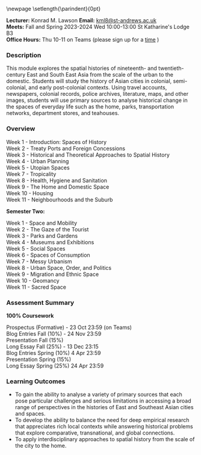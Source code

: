 \newpage
\setlength{\parindent}{0pt}

**Lecturer:** Konrad M. Lawson **Email:** kml8@st-andrews.ac.uk   
**Meets:** Fall and Spring 2023-2024 Wed 10:00-13:00 St Katharine's Lodge B3  
**Office Hours:** Thu 10-11 on Teams (please sign up for a [time](https://goo.gl/Rh19wj) )

### Description	

This module explores the spatial histories of nineteenth- and twentieth-century East and South East Asia from the scale of the urban to the domestic. Students will study the history of Asian cities in colonial, semi-colonial, and early post-colonial contexts. Using travel accounts, newspapers, colonial records, police archives, literature, maps, and other images, students will use primary sources to analyse historical change in the spaces of everyday life such as the home, parks, transportation networks, department stores, and teahouses. 

### Overview

Week 1 - Introduction: Spaces of History  
Week 2 - Treaty Ports and Foreign Concessions  
Week 3 - Historical and Theoretical Approaches to Spatial History  
Week 4 - Urban Planning  
Week 5 - Utopian Spaces  
Week 7 - Tropicality  
Week 8 - Health, Hygiene and Sanitation  
Week 9 - The Home and Domestic Space  
Week 10 - Housing  
Week 11 - Neighbourhoods and the Suburb  

**Semester Two:**

Week 1 - Space and Mobility  
Week 2 - The Gaze of the Tourist  
Week 3 - Parks and Gardens  
Week 4 - Museums and Exhibitions  
Week 5 - Social Spaces  
Week 6 - Spaces of Consumption  
Week 7 - Messy Urbanism  
Week 8 - Urban Space, Order, and Politics  
Week 9 - Migration and Ethnic Space  
Week 10 - Geomancy  
Week 11 - Sacred Space 

### Assessment Summary

**100% Coursework**  

Prospectus (Formative) - 23 Oct 23:59 (on Teams)  
Blog Entries Fall (10%) - 24 Nov 23:59  
Presentation Fall (15%)  
Long Essay Fall (25%) - 13 Dec 23:15  
Blog Entries Spring (10%) 4 Apr 23:59  
Presentation Spring (15%)  
Long Essay Spring (25%) 24 Apr 23:59  

### Learning Outcomes

* To gain the ability to analyse a variety of primary sources that each pose particular challenges and serious limitations in accessing a broad range of perspectives in the histories of East and Southeast Asian cities and spaces.
* To develop the ability to balance the need for deep empirical research that appreciates rich local contexts while answering historical problems that explore comparative, transnational, and global connections.
* To apply interdisciplinary approaches to spatial history from the scale of the city to the home. 

